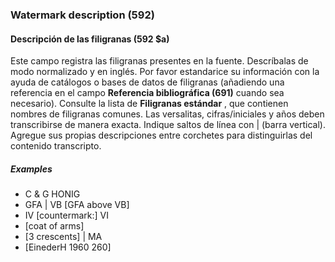 ### Watermark description (592)

#### Descripción de las filigranas (592 $a)

Este campo registra las filigranas presentes en la fuente. Descríbalas de modo normalizado y en inglés. Por favor estandarice su información con la ayuda de catálogos o bases de datos de filigranas (añadiendo una referencia en el campo **Referencia bibliográfica (691)** cuando sea necesario). Consulte la lista de **Filigranas estándar** , que contienen nombres de filigranas comunes. Las versalitas, cifras/iniciales y años deben transcribirse de manera exacta. Indique saltos de línea con | (barra vertical). Agregue sus propias descripciones entre corchetes para distinguirlas del contenido transcripto.

##### Examples

- C & G HONIG
- GFA | VB [GFA above VB]
- IV [countermark:] VI
- [coat of arms]
- [3 crescents] | MA
- [EinederH 1960 260]
